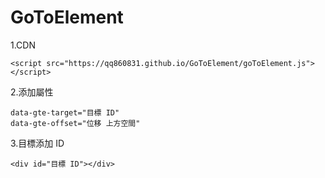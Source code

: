 # GoToElement

1.CDN
```
<script src="https://qq860831.github.io/GoToElement/goToElement.js"></script>
```
2.添加屬性
```
data-gte-target="目標 ID" 
data-gte-offset="位移 上方空間"
```
3.目標添加 ID
```
<div id="目標 ID"></div>
```